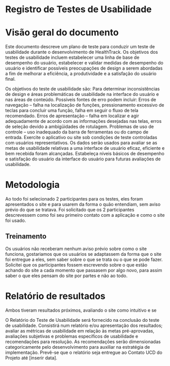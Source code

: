 # Registro de Testes de Usabilidade

<h1>Visão geral do documento</h1>
Este documento descreve um plano de teste para conduzir um teste de usabilidade durante o desenvolvimento de HealthTrack. Os objetivos dos testes de usabilidade incluem estabelecer uma linha de base de desempenho do usuário, estabelecer e validar medidas de desempenho do usuário e identificar possíveis preocupações de design a serem abordadas a fim de melhorar a eficiência, a produtividade e a satisfação do usuário final.

Os objetivos do teste de usabilidade são:
  Para determinar inconsistências de design e áreas problemáticas de usabilidade na interface do usuário e nas áreas de conteúdo. Possíveis fontes de erro podem incluir:
  Erros de navegação – falha na localização de funções, pressionamento excessivo de teclas para concluir uma função, falha em seguir o fluxo de tela recomendado.
  Erros de apresentação – falha em localizar e agir adequadamente de acordo com as informações desejadas nas telas, erros de seleção devido a ambigüidades de rotulagem.
  Problemas de uso de controle – uso inadequado da barra de ferramentas ou do campo de entrada.
  Exercite o aplicativo ou site sob condições de teste controladas com usuários representativos. Os dados serão usados para avaliar se as metas de usabilidade relativas a uma interface de usuário eficaz, eficiente e bem recebida foram alcançadas.
  Estabeleça níveis básicos de desempenho e satisfação do usuário da interface do usuário para futuras avaliações de usabilidade.

<h1>Metodologia</h1>
  Ao todo foi selecionado 2 participantes para os testes, eles foram apresentados o site e para usarem da forma o quão entendiam, sem aviso prévio do que se tratava. 
  Foi solicitado que os 2 participantes descrevessem como foi seu primeiro contato com a aplicação e como o site foi usado.

<h2>Treinamento</h2>
   Os usuários não receberam nenhum aviso prévio sobre como o site funciona, gostariamos que os usuários se adaptassem da forma que o site foi entregue a eles, sem saber sobre o que se trata ou o que se pode fazer. 
Solicitei que os participantes fossem escrevendo sobre o que estão achando do site a cada momento que passasem por algo novo, para assim saber o que eles pensam do site por partes e não ao todo.

<h1>Relatório de resultados</h1>
  Ambos tiveram resultados próximos, avaliando o site como intuitivo e se 

  O Relatório do Teste de Usabilidade será fornecido na conclusão do teste de usabilidade. Consistirá num relatório e/ou apresentação dos resultados; avaliar as métricas de usabilidade em relação às metas pré-aprovadas, avaliações subjetivas e problemas específicos de usabilidade e recomendações para resolução. As recomendações serão dimensionadas categoricamente pelo desenvolvimento para auxiliar na estratégia de implementação. Prevê-se que o relatório seja entregue ao Contato UCD do Projeto até [inserir data].
